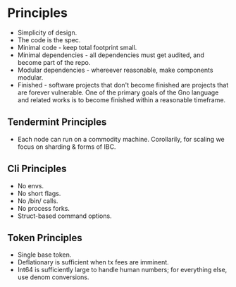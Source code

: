 # Principles

 * Simplicity of design.
 * The code is the spec.
 * Minimal code - keep total footprint small.
 * Minimal dependencies - all dependencies must get audited, and become part of the repo.
 * Modular dependencies - whereever reasonable, make components modular.
 * Finished - software projects that don't become finished are projects that
   are forever vulnerable. One of the primary goals of the Gno language and
   related works is to become finished within a reasonable timeframe.

## Tendermint Principles

 * Each node can run on a commodity machine. Corollarily, for scaling we focus on sharding & forms of IBC.

## Cli Principles

 * No envs.
 * No short flags.
 * No /bin/ calls.
 * No process forks.
 * Struct-based command options.

## Token Principles

 * Single base token.
 * Deflationary is sufficient when tx fees are imminent.
 * Int64 is sufficiently large to handle human numbers; for everything else, use denom conversions.
